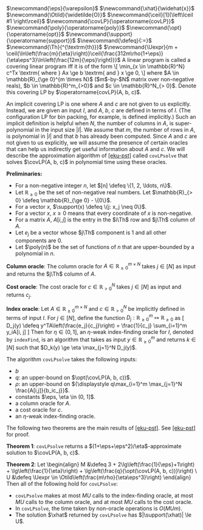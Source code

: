 <span class="invisible">
$\newcommand{\eps}{\varepsilon}$
$\newcommand{\xhat}{\widehat{x}}$
$\newcommand{\Otild}{\widetilde{O}}$
$\newcommand{\ceil}[1]{\left\lceil #1 \right\rceil}$
$\newcommand{\covLP}{\operatorname{covLP}}$
$\newcommand{\poly}{\operatorname{poly}}$
$\newcommand{\opt}{\operatorname{opt}}$
$\newcommand{\support}{\operatorname{support}}$
$\newcommand{\defeq}{:=}$
$\newcommand{\Th}{^{\textrm{th}}}$
$\newcommand{\Uexpr}{m + \ceil{\ln\left(\frac{m}{\eta}\right)}\ceil{\frac{312m\rho(1+\eps)}{\eta\eps^3}\ln\left(\frac{12m}{\eps}\right)}}$
</span>
A linear program is called a covering linear program iff it is of the form
\[ \min_{x \in \mathbb{R}^N} c^Tx \textrm{ where } Ax \ge b \textrm{ and } x \ge 0, \]
where $A \in \mathbb{R}_{\ge 0}^{m \times N}$ ($m$-by-$N$ matrix over non-negative reals),
$b \in \mathbb{R}^m_{>0}$ and $c \in \mathbb{R}^N_{> 0}$.
Denote this covering LP by $\operatorname{covLP}(A, b, c)$.

An implicit covering LP is one where $A$ and $c$ are not given to us explicitly.
Instead, we are given an input $I$, and $A$, $b$, $c$ are defined in terms of $I$.
(The configuration LP for bin packing, for example, is defined implicitly.)
Such an implicit definition is helpful when $N$, the number of columns in $A$,
is super-polynomial in the input size $|I|$.
We assume that $m$, the number of rows in $A$, is polynomial in $|I|$
and that $b$ has already been computed.
Since $A$ and $c$ are not given to us explicitly, we will assume the presence of certain oracles
that can help us indirectly get useful information about $A$ and $c$.
We will describe the approximation algorithm of <a href="#cite-eku-pst">[eku-pst]</a>
called `covLPsolve` that solves $\covLP(A, b, c)$ in polynomial time using these oracles.

**Preliminaries:**

* For a non-negative integer $n$, let $[n] \defeq \{1, 2, \ldots, n\}$.
* Let $\mathbb{R}_{\ge 0}$ be the set of non-negative real numbers.
Let $\mathbb{R}_{> 0} \defeq \mathbb{R}_{\ge 0} - \{0\}$.
* For a vector $x$, $\support(x) \defeq \{j: x_j \neq 0\}$.
* For a vector $x$, $x \ge 0$ means that every coordinate of $x$ is non-negative.
* For a matrix $A$, $A[i, j]$ is the entry in the $i\Th$ row and $j\Th$ column of $A$.
* Let $e_j$ be a vector whose $j\Th$ component is 1 and all other components are 0.
* Let $\poly(n)$ be the set of functions of $n$ that are upper-bounded
by a polynomial in $n$.

**Column oracle**: The column oracle for $A \in \mathbb{R}_{\ge 0}^{m \times N}$
takes $j \in [N]$ as input and returns the $j\Th$ column of $A$.

**Cost oracle**: The cost oracle for $c \in \mathbb{R}_{> 0}^N$
takes $j \in [N]$ as input and returns $c_j$.

**Index oracle**: Let $A \in \mathbb{R}_{\ge 0}^{m \times N}$ and $c \in \mathbb{R}^N_{> 0}$
be implicitly defined in terms of input $I$.
For $j \in [N]$, define the function
$D_j: \mathbb{R}^m_{\ge 0} \mapsto \mathbb{R}_{\ge 0}$ as
\[ D_j(y) \defeq y^TA\left(\frac{e_j}{c_j}\right) = \frac{1}{c_j} \sum_{i=1}^m y_iA[i, j] \]
Then for $\eta \in (0, 1]$, an $\eta$-weak index-finding oracle for $I$,
denoted by `indexFind`, is an algorithm that takes as input $y \in \mathbb{R}^m_{\ge 0}$
and returns $k \in [N]$ such that $D_k(y) \ge \eta \max_{j=1}^N D_j(y)$.

The algorithm `covLPsolve` takes the following inputs:

* $b$
* $q$: an upper-bound on $\opt(\covLP(A, b, c))$.
* $\rho$: an upper-bound on
${\displaystyle q\max_{i=1}^m \max_{j=1}^N \frac{A[i,j]}{b_ic_j}}$.
* constants $\eps, \eta \in (0, 1]$.
* a column oracle for $A$.
* a cost oracle for $c$.
* an $\eta$-weak index-finding oracle.

The following two theorems are the main results of <a href="#cite-eku-pst">[eku-pst]</a>.
See <a href="#cite-eku-pst">[eku-pst]</a> for proof.

**Theorem 1**: `covLPsolve` returns a
$(1+\eps+\eps^2)/\eta$-approximate solution to $\covLP(A, b, c)$.

**Theorem 2**: Let
\begin{align}
M &\defeq 3 + 2\lg\left(\frac{1}{\eps}+1\right)
    + \lg\left(\frac{1}{\eta}\right) + \lg\left(\frac{q}{\opt(\covLP(A, b, c))}\right)
\\ U &\defeq \Uexpr \in \Otild\left(\frac{m\rho}{\eta\eps^3}\right)
\end{align}
Then all of the following hold for `covLPsolve`:

* `covLPsolve` makes at most $MU$ calls to the index-finding oracle,
at most $MU$ calls to the column oracle, and at most $MU$ calls to the cost oracle.
* In `covLPsolve`, the time taken by non-oracle operations is $O(MUm)$.
* The solution $\xhat$ returned by `covLPsolve` has $|\support(\xhat)| \le U$.
